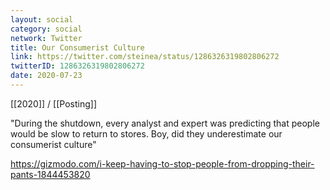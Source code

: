 ```yaml
---
layout: social
category: social
network: Twitter
title: Our Consumerist Culture
link: https://twitter.com/steinea/status/1286326319802806272
twitterID: 1286326319802806272
date: 2020-07-23
---
```


[[2020]] / [[Posting]]

"During the shutdown, every analyst and expert was predicting that people would be slow to return to stores. Boy, did they underestimate our consumerist culture"

<https://gizmodo.com/i-keep-having-to-stop-people-from-dropping-their-pants-1844453820>
